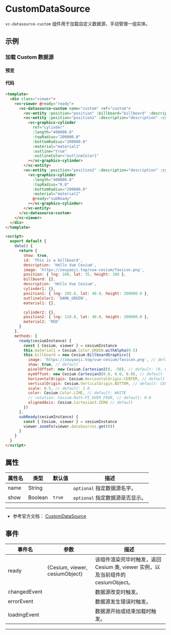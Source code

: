 # CustomDataSource

`vc-datasource-custom` 组件用于加载自定义数据源，手动管理一组实体。

## 示例

### 加载 Custom 数据源

#### 预览

<doc-preview>
  <template>
    <div class="viewer">
      <vc-viewer @ready="ready">
        <vc-datasource-custom name="custom" ref="custom">
          <vc-entity ref="entity1" :position="position" :billboard="billboard" :description="description" :id="id"> </vc-entity>
          <vc-entity ref="enttiy2" :position="position1" :description="description" :cylinder.sync="cylinder1">
            <vc-graphics-cylinder
              ref="cylinder"
              :length="400000.0"
              :topRadius="200000.0"
              :bottomRadius="200000.0"
              :material="material1"
              :outline="true"
              :outlineColor="outlineColor1"
            ></vc-graphics-cylinder>
          </vc-entity>
          <vc-entity ref="entity3" :position="position2" :description="description" :cylinder.sync="cylinder2">
            <vc-graphics-cylinder
              :length="400000.0"
              :topRadius="0.0"
              :bottomRadius="200000.0"
              :material="material2"
              @ready="subReady"
            ></vc-graphics-cylinder>
          </vc-entity>
        </vc-datasource-custom>
      </vc-viewer>
    </div>
  </template>

  <script>
    export default {
      data() {
        return {
          show: true,
          id: 'This is a billboard',
          description: 'Hello Vue Cesium',
          image: 'https://zouyaoji.top/vue-cesium/favicon.png',
          position: { lng: 108, lat: 35, height: 100 },
          billboard: {},
          description: 'Hello Vue Cesium',
          cylinder1: {},
          position1: { lng: 105.0, lat: 40.0, height: 200000.0 },
          outlineColor1: 'DARK_GREEN',
          material1: {},

          cylinder2: {},
          position2: { lng: 110.0, lat: 40.0, height: 200000.0 },
          material2: 'RED'
        }
      },
      methods: {
        ready(cesiumInstance) {
          const { Cesium, viewer } = cesiumInstance
          this.material1 = Cesium.Color.GREEN.withAlpha(0.5)
          this.billboard = new Cesium.BillboardGraphics({
            image: 'https://zouyaoji.top/vue-cesium/favicon.png', // default: undefined
            show: true, // default
            pixelOffset: new Cesium.Cartesian2(0, -50), // default: (0, 0)
            eyeOffset: new Cesium.Cartesian3(0.0, 0.0, 0.0), // default
            horizontalOrigin: Cesium.HorizontalOrigin.CENTER, // default
            verticalOrigin: Cesium.VerticalOrigin.BOTTOM, // default: CENTER
            scale: 0.5, // default: 1.0
            color: Cesium.Color.LIME, // default: WHITE
            // rotation: Cesium.Math.PI_OVER_FOUR, // default: 0.0
            alignedAxis: Cesium.Cartesian3.ZERO // default
          })
        },
        subReady(cesiumInstance) {
          const { Cesium, viewer } = cesiumInstance
          viewer.zoomTo(viewer.dataSources.get(0))
        }
      }
    }
  </script>
</doc-preview>

#### 代码

```html
<template>
  <div class="viewer">
    <vc-viewer @ready="ready">
      <vc-datasource-custom name="custom" ref="custom">
        <vc-entity :position="position" :billboard="billboard" :description="description" :id="id"> </vc-entity>
        <vc-entity :position="position1" :description="description" :cylinder.sync="cylinder1">
          <vc-graphics-cylinder
            ref="cylinder"
            :length="400000.0"
            :topRadius="200000.0"
            :bottomRadius="200000.0"
            :material="material1"
            :outline="true"
            :outlineColor="outlineColor1"
          ></vc-graphics-cylinder>
        </vc-entity>
        <vc-entity :position="position2" :description="description" :cylinder.sync="cylinder2">
          <vc-graphics-cylinder
            :length="400000.0"
            :topRadius="0.0"
            :bottomRadius="200000.0"
            :material="material2"
            @ready="subReady"
          ></vc-graphics-cylinder>
        </vc-entity>
      </vc-datasource-custom>
    </vc-viewer>
  </div>
</template>

<script>
  export default {
    data() {
      return {
        show: true,
        id: 'This is a billboard',
        description: 'Hello Vue Cesium',
        image: 'https://zouyaoji.top/vue-cesium/favicon.png',
        position: { lng: 108, lat: 35, height: 100 },
        billboard: {},
        description: 'Hello Vue Cesium',
        cylinder1: {},
        position1: { lng: 105.0, lat: 40.0, height: 200000.0 },
        outlineColor1: 'DARK_GREEN',
        material1: {},

        cylinder2: {},
        position2: { lng: 110.0, lat: 40.0, height: 200000.0 },
        material2: 'RED'
      }
    },
    methods: {
      ready(cesiumInstance) {
        const { Cesium, viewer } = cesiumInstance
        this.material1 = Cesium.Color.GREEN.withAlpha(0.5)
        this.billboard = new Cesium.BillboardGraphics({
          image: 'https://zouyaoji.top/vue-cesium/favicon.png', // default: undefined
          show: true, // default
          pixelOffset: new Cesium.Cartesian2(0, -50), // default: (0, 0)
          eyeOffset: new Cesium.Cartesian3(0.0, 0.0, 0.0), // default
          horizontalOrigin: Cesium.HorizontalOrigin.CENTER, // default
          verticalOrigin: Cesium.VerticalOrigin.BOTTOM, // default: CENTER
          scale: 0.5, // default: 1.0
          color: Cesium.Color.LIME, // default: WHITE
          // rotation: Cesium.Math.PI_OVER_FOUR, // default: 0.0
          alignedAxis: Cesium.Cartesian3.ZERO // default
        })
      },
      subReady(cesiumInstance) {
        const { Cesium, viewer } = cesiumInstance
        viewer.zoomTo(viewer.dataSources.get(0))
      }
    }
  }
</script>
```

## 属性

| 属性名 | 类型    | 默认值 | 描述                            |
| ------ | ------- | ------ | ------------------------------- |
| name   | String  |        | `optional` 指定数据源名字。     |
| show   | Boolean | `true` | `optional` 指定数据源是否显示。 |

---

- 参考官方文档： [CustomDataSource](https://cesium.com/docs/cesiumjs-ref-doc/CustomDataSource.html)

## 事件

| 事件名       | 参数                           | 描述                                                                             |
| ------------ | ------------------------------ | -------------------------------------------------------------------------------- |
| ready        | {Cesium, viewer, cesiumObject} | 该组件渲染完毕时触发，返回 Cesium 类, viewer 实例，以及当前组件的 cesiumObject。 |
| changedEvent |                                | 数据源改变时触发。                                                               |
| errorEvent   |                                | 数据源发生错误时触发。                                                           |
| loadingEvent |                                | 数据源开始或结束加载时触发。                                                     |

---
